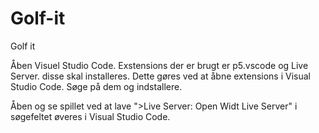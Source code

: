 # Golf-it
Golf it

Åben Visuel Studio Code. Exstensions der er brugt er p5.vscode og Live Server. 
disse skal installeres. Dette gøres ved at åbne extensions i Visual Studio Code. Søge på dem og indstallere.

Åben og se spillet ved at lave ">Live Server: Open Widt Live Server" i søgefeltet øveres i Visual Studio Code.
